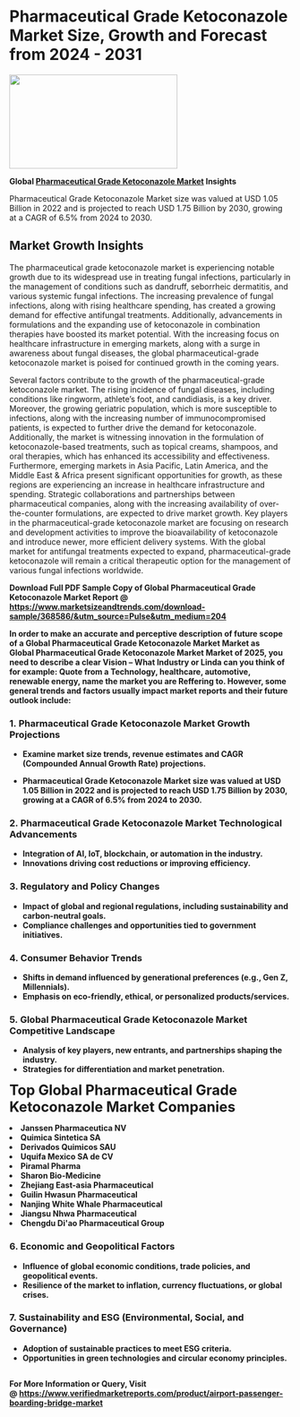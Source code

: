 <H1>Pharmaceutical Grade Ketoconazole Market Size, Growth and Forecast from 2024 - 2031</H1><img class="aligncenter size-medium wp-image-584254" src="https://thirdeyenews.in/wp-content/uploads/2024/09/Global-Market-Research-300x168.jpeg" alt="" width="300" height="168" /><p><strong>Global&nbsp;<a href="https://www.marketsizeandtrends.com/download-sample/368586/&amp;utm_source=Pulse&amp;utm_medium=204">Pharmaceutical Grade Ketoconazole Market</a> Insights</strong></p><p>Pharmaceutical Grade Ketoconazole Market size was valued at USD 1.05 Billion in 2022 and is projected to reach USD 1.75 Billion by 2030, growing at a CAGR of 6.5% from 2024 to 2030.</p><p><h2>Market Growth Insights</h2> <p>The pharmaceutical grade ketoconazole market is experiencing notable growth due to its widespread use in treating fungal infections, particularly in the management of conditions such as dandruff, seborrheic dermatitis, and various systemic fungal infections. The increasing prevalence of fungal infections, along with rising healthcare spending, has created a growing demand for effective antifungal treatments. Additionally, advancements in formulations and the expanding use of ketoconazole in combination therapies have boosted its market potential. With the increasing focus on healthcare infrastructure in emerging markets, along with a surge in awareness about fungal diseases, the global pharmaceutical-grade ketoconazole market is poised for continued growth in the coming years.</p> <p><strong></strong></p> <p>Several factors contribute to the growth of the pharmaceutical-grade ketoconazole market. The rising incidence of fungal diseases, including conditions like ringworm, athlete’s foot, and candidiasis, is a key driver. Moreover, the growing geriatric population, which is more susceptible to infections, along with the increasing number of immunocompromised patients, is expected to further drive the demand for ketoconazole. Additionally, the market is witnessing innovation in the formulation of ketoconazole-based treatments, such as topical creams, shampoos, and oral therapies, which has enhanced its accessibility and effectiveness. Furthermore, emerging markets in Asia Pacific, Latin America, and the Middle East & Africa present significant opportunities for growth, as these regions are experiencing an increase in healthcare infrastructure and spending. Strategic collaborations and partnerships between pharmaceutical companies, along with the increasing availability of over-the-counter formulations, are expected to drive market growth. Key players in the pharmaceutical-grade ketoconazole market are focusing on research and development activities to improve the bioavailability of ketoconazole and introduce newer, more efficient delivery systems. With the global market for antifungal treatments expected to expand, pharmaceutical-grade ketoconazole will remain a critical therapeutic option for the management of various fungal infections worldwide.</p> <p><strong></p><p><span class=""><strong>Download Full PDF Sample Copy of Global Pharmaceutical Grade Ketoconazole Market Report</strong> @ <a href="https://www.marketsizeandtrends.com/download-sample/368586/&amp;utm_source=Pulse&amp;utm_medium=204" target="_blank">https://www.marketsizeandtrends.com/download-sample/368586/&amp;utm_source=Pulse&amp;utm_medium=204</a></span></p><p>In order to make an accurate and perceptive description of future scope of a Global&nbsp;Pharmaceutical Grade Ketoconazole Market Market as Global&nbsp;Pharmaceutical Grade Ketoconazole Market Market of 2025, you need to describe a clear Vision &ndash; What Industry or Linda can you think of for example: Quote from a Technology, healthcare, automotive, renewable energy, name the market you are Reffering to. However, some general trends and factors usually impact market reports and their future outlook include:</p><h3>1.&nbsp;<strong>Pharmaceutical Grade Ketoconazole Market Growth Projections</strong></h3><ul><li>Examine market size trends, revenue estimates and CAGR (Compounded Annual Growth Rate) projections.</li><li><p>Pharmaceutical Grade Ketoconazole Market size was valued at USD 1.05 Billion in 2022 and is projected to reach USD 1.75 Billion by 2030, growing at a CAGR of 6.5% from 2024 to 2030.</p></li></ul><h3>2.&nbsp;<strong>Pharmaceutical Grade Ketoconazole Market Technological Advancements</strong></h3><ul><li>Integration of AI, IoT, blockchain, or automation in the industry.</li><li>Innovations driving cost reductions or improving efficiency.</li></ul><h3>3.&nbsp;<strong>Regulatory and Policy Changes</strong></h3><ul><li>Impact of global and regional regulations, including sustainability and carbon-neutral goals.</li><li>Compliance challenges and opportunities tied to government initiatives.</li></ul><h3>4.&nbsp;<strong>Consumer Behavior Trends</strong></h3><ul><li>Shifts in demand influenced by generational preferences (e.g., Gen Z, Millennials).</li><li>Emphasis on eco-friendly, ethical, or personalized products/services.</li></ul><h3>5.&nbsp;<strong>Global Pharmaceutical Grade Ketoconazole Market Competitive Landscape</strong></h3><ul><li>Analysis of key players, new entrants, and partnerships shaping the industry.</li><li>Strategies for differentiation and market penetration.</li></ul><p data-pm-slice="1 1 []"><span style="color: inherit; font-family: inherit; font-size: 25px;">Top Global Pharmaceutical Grade Ketoconazole Market Companies</span></p><div class="" data-test-id=""><p><li>Janssen Pharmaceutica NV</li><li> Quimica Sintetica SA</li><li> Derivados Quimicos SAU</li><li> Uquifa Mexico SA de CV</li><li> Piramal Pharma</li><li> Sharon Bio-Medicine</li><li> Zhejiang East-asia Pharmaceutical</li><li> Guilin Hwasun Pharmaceutical</li><li> Nanjing White Whale Pharmaceutical</li><li> Jiangsu Nhwa Pharmaceutical</li><li> Chengdu Di'ao Pharmaceutical Group</li></p></div><h3>6.&nbsp;<strong>Economic and Geopolitical Factors</strong></h3><ul><li>Influence of global economic conditions, trade policies, and geopolitical events.</li><li>Resilience of the market to inflation, currency fluctuations, or global crises.</li></ul><h3>7.&nbsp;<strong>Sustainability and ESG (Environmental, Social, and Governance)</strong></h3><ul><li>Adoption of sustainable practices to meet ESG criteria.</li><li>Opportunities in green technologies and circular economy principles.</li></ul><h2><strong style="font-size: 14px;">For More Information or Query, Visit @&nbsp;</strong><a style="background-color: #ffffff; font-size: 14px;" href="https://www.marketsizeandtrends.com/report/pharmaceutical-grade-ketoconazole-market/" target="_blank">https://www.verifiedmarketreports.com/product/airport-passenger-boarding-bridge-market</a></h2>
